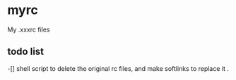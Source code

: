 # myrc
My .xxxrc files

## todo list

-[] shell script to delete the original rc files, and make softlinks to replace it .
